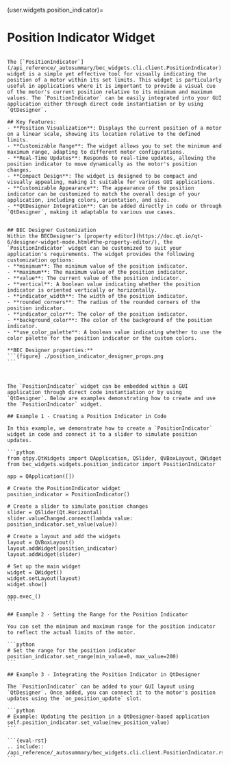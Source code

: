 (user.widgets.position_indicator)=

# Position Indicator Widget

````{tab} Overview

The [`PositionIndicator`](/api_reference/_autosummary/bec_widgets.cli.client.PositionIndicator) widget is a simple yet effective tool for visually indicating the position of a motor within its set limits. This widget is particularly useful in applications where it is important to provide a visual cue of the motor's current position relative to its minimum and maximum values. The `PositionIndicator` can be easily integrated into your GUI application either through direct code instantiation or by using `QtDesigner`.

## Key Features:
- **Position Visualization**: Displays the current position of a motor on a linear scale, showing its location relative to the defined limits.
- **Customizable Range**: The widget allows you to set the minimum and maximum range, adapting to different motor configurations.
- **Real-Time Updates**: Responds to real-time updates, allowing the position indicator to move dynamically as the motor's position changes.
- **Compact Design**: The widget is designed to be compact and visually appealing, making it suitable for various GUI applications.
- **Customizable Appearance**: The appearance of the position indicator can be customized to match the overall design of your application, including colors, orientation, and size.
- **QtDesigner Integration**: Can be added directly in code or through `QtDesigner`, making it adaptable to various use cases.


## BEC Designer Customization
Within the BECDesigner's [property editor](https://doc.qt.io/qt-6/designer-widget-mode.html#the-property-editor/), the `PositionIndicator` widget can be customized to suit your application's requirements. The widget provides the following customization options:
- **minimum**: The minimum value of the position indicator.
- **maximum**: The maximum value of the position indicator.
- **value**: The current value of the position indicator.
- **vertical**: A boolean value indicating whether the position indicator is oriented vertically or horizontally.
- **indicator_width**: The width of the position indicator.
- **rounded_corners**: The radius of the rounded corners of the position indicator.
- **indicator_color**: The color of the position indicator.
- **background_color**: The color of the background of the position indicator.
- **use_color_palette**: A boolean value indicating whether to use the color palette for the position indicator or the custom colors. 

**BEC Designer properties:**
```{figure} ./position_indicator_designer_props.png
```


````

````{tab} Examples

The `PositionIndicator` widget can be embedded within a GUI application through direct code instantiation or by using `QtDesigner`. Below are examples demonstrating how to create and use the `PositionIndicator` widget.

## Example 1 - Creating a Position Indicator in Code

In this example, we demonstrate how to create a `PositionIndicator` widget in code and connect it to a slider to simulate position updates.

```python
from qtpy.QtWidgets import QApplication, QSlider, QVBoxLayout, QWidget
from bec_widgets.widgets.position_indicator import PositionIndicator

app = QApplication([])

# Create the PositionIndicator widget
position_indicator = PositionIndicator()

# Create a slider to simulate position changes
slider = QSlider(Qt.Horizontal)
slider.valueChanged.connect(lambda value: position_indicator.set_value(value))

# Create a layout and add the widgets
layout = QVBoxLayout()
layout.addWidget(position_indicator)
layout.addWidget(slider)

# Set up the main widget
widget = QWidget()
widget.setLayout(layout)
widget.show()

app.exec_()
```

## Example 2 - Setting the Range for the Position Indicator

You can set the minimum and maximum range for the position indicator to reflect the actual limits of the motor.

```python
# Set the range for the position indicator
position_indicator.set_range(min_value=0, max_value=200)
```

## Example 3 - Integrating the Position Indicator in QtDesigner

The `PositionIndicator` can be added to your GUI layout using `QtDesigner`. Once added, you can connect it to the motor's position updates using the `on_position_update` slot.

```python
# Example: Updating the position in a QtDesigner-based application
self.position_indicator.set_value(new_position_value)
```

````

````{tab} API
```{eval-rst} 
.. include:: /api_reference/_autosummary/bec_widgets.cli.client.PositionIndicator.rst
```
````